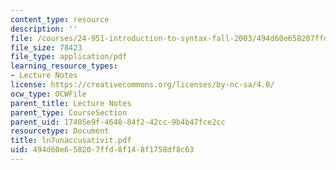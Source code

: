 ```yaml
---
content_type: resource
description: ''
file: /courses/24-951-introduction-to-syntax-fall-2003/494d60e658207ffd8f148f1758df8c63_ln7unaccusativit.pdf
file_size: 78423
file_type: application/pdf
learning_resource_types:
- Lecture Notes
license: https://creativecommons.org/licenses/by-nc-sa/4.0/
ocw_type: OCWFile
parent_title: Lecture Notes
parent_type: CourseSection
parent_uid: 17405e9f-4648-84f2-42cc-9b4b47fce2cc
resourcetype: Document
title: ln7unaccusativit.pdf
uid: 494d60e6-5820-7ffd-8f14-8f1758df8c63
---
```

